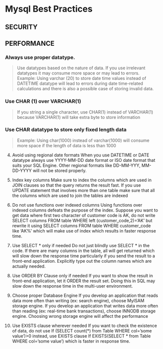 # Mysql Best Practices

## SECURITY


## PERFORMANCE

### Always use proper datatype.
> Use datatypes based on the nature of data. If you use irrelevant datatypes it may consume more space or may lead to errors.
Example: Using varchar (20) to store date time values instead of DATETIME datatype will lead to errors during date time-related calculations and there is also a possible case of storing invalid data.

### Use CHAR (1) over VARCHAR(1)
> If you string a single character, use CHAR(1) instead of VARCHAR(1) because VARCHAR(1) will take extra byte to store information

### Use CHAR datatype to store only fixed length data
> Example: Using char(1000) instead of varchar(1000) will consume more space if the length of data is less than 1000

4. Avoid using regional date formats
When you use DATETIME or DATE datatype always use YYYY-MM-DD date format or ISO date format that suits your SQL Engine. Other regional formats like DD-MM-YYY, MM-DD-YYYY will not be stored properly.

5. Index key columns
Make sure to index the columns which are used in JOIN clauses so that the query returns the result fast.
If you use UPDATE statement that involves more than one table make sure that all the columns which are used to join the tables are indexed

6. Do not use functions over indexed columns
Using functions over indexed columns defeats the purpose of the index. Suppose you want to get data where first two character of customer code is AK, do not write
SELECT columns FROM table WHERE left (customer_code,2)=’AK’
but rewrite it using
SELECT columns FROM table WHERE customer_code like ‘AK%’
which will make use of index which results in faster response time.

7. Use SELECT * only if needed
Do not just blindly use SELECT * in the code. If there are many columns in the table, all will get returned which will slow down the response time particularly if you send the result to a front-end application.
Explicitly type out the column names which are actually needed.

8. Use ORDER BY Clause only if needed
If you want to show the result in front-end application, let it ORDER the result set. Doing this in SQL may slow down the response time in the multi-user environment.

9. Choose proper Database Engine
If you develop an application that reads data more often than writing (ex: search engine), choose MyISAM storage engine.
If you develop an application that writes data more often than reading (ex: real-time bank transactions), choose INNODB storage engine.
Choosing wrong storage engine will affect the performance

10. Use EXISTS clause wherever needed
If you want to check the existence of data, do not use
If (SELECT count(*) from Table WHERE col=’some value’)>0
instead, use EXISTS clause
If EXISTS(SELECT * from Table WHERE col=’some value’)
which is faster in response time.


